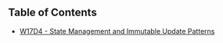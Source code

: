 ## Table of Contents

- [W17D4 - State Management and Immutable Update Patterns](https://github.com/julie-ify/web-flex-feb17-2025/tree/main/w17d4)